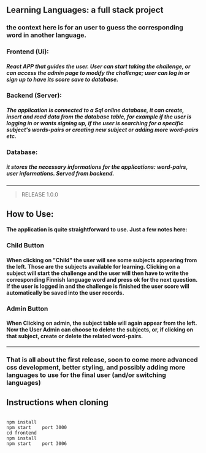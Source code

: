 ## Learning Languages: a full stack project
### the context here is for an user to guess the corresponding word in another language.

### Frontend (Ui):
##### React APP that guides the user. User can start taking the challenge, or can access the admin page to modify the challenge; user can log in or sign up to have its score save to database.

### Backend (Server):
##### The application is connected to a Sql online database, it can create, insert and read data from the database table, for example if the user is logging in or wants signing up, if the user is searching for a specific subject's words-pairs or creating new subject or adding more word-pairs etc.

### Database:
##### it stores the necessary informations for the applications: word-pairs, user informations. Served from backend.
***

> RELEASE 1.0.0
## How to Use:

#### The application is quite straightforward to use. Just a few notes here:
### Child Button
#### When clicking on "Child" the user will see some subjects appearing from the left. Those are the subjects available for learning. Clicking on a subject will start the challenge and the user will then have to write the corresponding  Finnish language word and press ok for the next question. If the user is logged in and the challenge is finished the user score will automatically be saved into the user records.
### Admin Button
#### When Clicking on admin, the subject table will again appear from the left. Now the User Admin can choose to delete the subjects, or, if clicking on that subject, create or delete the related word-pairs.
***
### That is all about the first release, soon to come more advanced css development, better styling, and possibly adding more languages to use for the final user (and/or switching languages)
## Instructions when cloning
<pre><code>
npm install
npm start    port 3000
cd frontend
npm install
npm start    port 3006</code></pre>